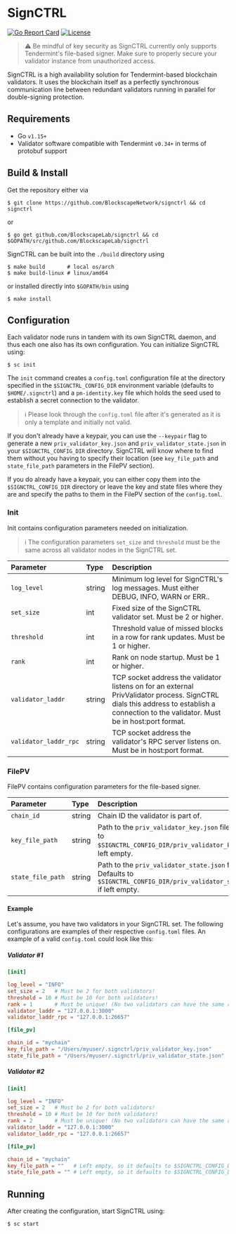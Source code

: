 # SignCTRL

[![Go Report Card](https://goreportcard.com/badge/github.com/blockscapenetwork/signctrl)](https://goreportcard.com/report/github.com/blockscapenetwork/signctrl)
[![License](https://img.shields.io/github/license/cosmos/cosmos-sdk.svg)](https://github.com/cosmos/cosmos-sdk/blob/master/LICENSE)

> :warning: Be mindful of key security as SignCTRL currently only supports Tendermint's file-based signer. Make sure to properly secure your validator instance from unauthorized access.

SignCTRL is a high availability solution for Tendermint-based blockchain validators. It uses the blockchain itself as a perfectly synchronous communication line between redundant validators running in parallel for double-signing protection.

## Requirements

* Go `v1.15+`
* Validator software compatible with Tendermint `v0.34+` in terms of protobuf support

## Build & Install

Get the repository either via

```shell
$ git clone https://github.com/BlockscapeNetwork/signctrl && cd signctrl
```

or

```shell
$ go get github.com/BlockscapeLab/signctrl && cd $GOPATH/src/github.com/BlockscapeLab/signctrl
```

SignCTRL can be built into the `./build` directory using

```shell
$ make build       # local os/arch
$ make build-linux # linux/amd64
```

or installed directly into `$GOPATH/bin` using

```shell
$ make install
```

## Configuration

Each validator node runs in tandem with its own SignCTRL daemon, and thus each one also has its own configuration. You can initialize SignCTRL using:

```shell
$ sc init
```

The `init` command creates a `config.toml` configuration file at the directory specified in the `$SIGNCTRL_CONFIG_DIR` environment variable (defaults to `$HOME/.signctrl`) and a `pm-identity.key` file which holds the seed used to establish a secret connection to the validator.

> :information_source: Please look through the `config.toml` file after it's generated as it is only a template and initially not valid.

If you don't already have a keypair, you can use the `--keypair` flag to generate a new `priv_validator_key.json` and `priv_validator_state.json` in your `$SIGNCTRL_CONFIG_DIR` directory. SignCTRL will know where to find them without you having to specify their location (see `key_file_path` and `state_file_path` parameters in the FilePV section).

If you do already have a keypair, you can either copy them into the `$SIGNCTRL_CONFIG_DIR` directory or leave the key and state files where they are and specify the paths to them in the FilePV section of the `config.toml`.

### Init

Init contains configuration parameters needed on initialization.

> :information_source: The configuration parameters `set_size` and `threshold` must be the same across all validator nodes in the SignCTRL set.

| Parameter             | Type   | Description                                                                                                                                                                             |
| :-------------------- | :----- | :-------------------------------------------------------------------------------------------------------------------------------------------------------------------------------------- |
| `log_level`           | string | Minimum log level for SignCTRL's log messages. Must either DEBUG, INFO, WARN or ERR..                                                                                                   |
| `set_size`            | int    | Fixed size of the SignCTRL validator set. Must be 2 or higher.                                                                                                                          |
| `threshold`           | int    | Threshold value of missed blocks in a row for rank updates. Must be 1 or higher.                                                                                                        |
| `rank`                | int    | Rank on node startup. Must be 1 or higher.                                                                                                                                              |
| `validator_laddr`     | string | TCP socket address the validator listens on for an external PrivValidator process. SignCTRL dials this address to establish a connection to the validator. Must be in host:port format. |
| `validator_laddr_rpc` | string | TCP socket address the validator's RPC server listens on. Must be in host:port format.                                                                                                  |

### FilePV

FilePV contains configuration parameters for the file-based signer.

| Parameter         | Type   | Description                                                                                                               |
| :---------------- | :----- | :------------------------------------------------------------------------------------------------------------------------ |
| `chain_id`        | string | Chain ID the validator is part of.                                                                                        |
| `key_file_path`   | string | Path to the `priv_validator_key.json` file. Defaults to `$SIGNCTRL_CONFIG_DIR/priv_validator_key.json` if left empty.     |
| `state_file_path` | string | Path to the `priv_validator_state.json` file. Defaults to `$SIGNCTRL_CONFIG_DIR/priv_validator_state.json` if left empty. |

#### Example

Let's assume, you have two validators in your SignCTRL set. The following configurations are examples of their respective `config.toml` files.
An example of a valid `config.toml` could look like this:

##### Validator #1
```toml
[init]

log_level = "INFO"
set_size = 2   # Must be 2 for both validators!
threshold = 10 # Must be 10 for both validators!
rank = 1       # Must be unique! (No two validators can have the same rank)
validator_laddr = "127.0.0.1:3000"
validator_laddr_rpc = "127.0.0.1:26657"

[file_pv]

chain_id = "mychain"
key_file_path = "/Users/myuser/.signctrl/priv_validator_key.json"
state_file_path = "/Users/myuser/.signctrl/priv_validator_state.json"
```

##### Validator #2
```toml
[init]

log_level = "INFO"
set_size = 2   # Must be 2 for both validators!
threshold = 10 # Must be 10 for both validators!
rank = 2       # Must be unique! (No two validators can have the same rank)
validator_laddr = "127.0.0.1:3000"
validator_laddr_rpc = "127.0.0.1:26657"

[file_pv]

chain_id = "mychain"
key_file_path = ""   # Left empty, so it defaults to $SIGNCTRL_CONFIG_DIR/priv_validator_key.json
state_file_path = "" # Left empty, so it defaults to $SIGNCTRL_CONFIG_DIR/priv_validator_state.json
```

## Running

After creating the configuration, start SignCTRL using:

```shell
$ sc start
```

